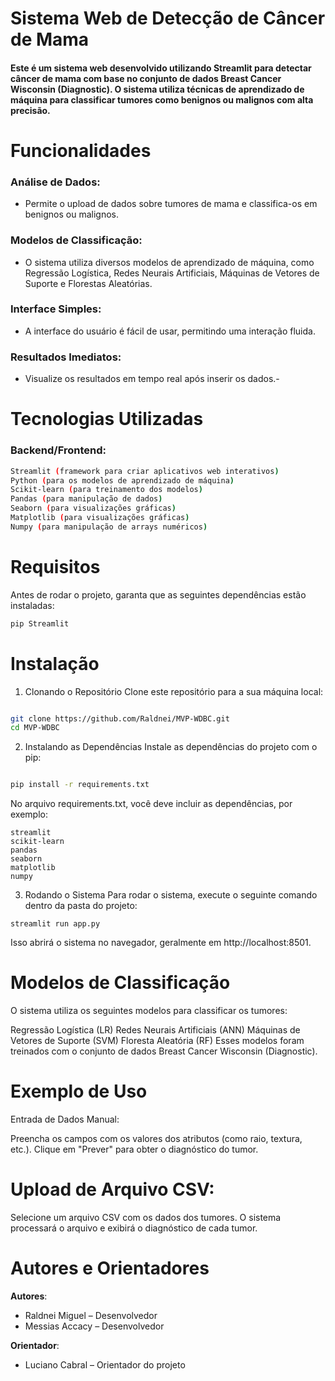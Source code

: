 # Sistema Web de Detecção de Câncer de Mama

#### Este é um sistema web desenvolvido utilizando Streamlit para detectar câncer de mama com base no conjunto de dados Breast Cancer Wisconsin (Diagnostic). O sistema utiliza técnicas de aprendizado de máquina para classificar tumores como benignos ou malignos com alta precisão.

# Funcionalidades

### Análise de Dados: 
- Permite o upload de dados sobre tumores de mama e classifica-os em benignos ou malignos.
### Modelos de Classificação:
- O sistema utiliza diversos modelos de aprendizado de máquina, como Regressão Logística, Redes Neurais Artificiais, Máquinas de Vetores de Suporte e Florestas Aleatórias.
### Interface Simples: 
- A interface do usuário é fácil de usar, permitindo uma interação fluida.
### Resultados Imediatos:
- Visualize os resultados em tempo real após inserir os dados.-

# Tecnologias Utilizadas
### Backend/Frontend:
```bash
Streamlit (framework para criar aplicativos web interativos)
Python (para os modelos de aprendizado de máquina)
Scikit-learn (para treinamento dos modelos)
Pandas (para manipulação de dados)
Seaborn (para visualizações gráficas)
Matplotlib (para visualizações gráficas)
Numpy (para manipulação de arrays numéricos)
```

# Requisitos
Antes de rodar o projeto, garanta que as seguintes dependências estão instaladas:

```Python (recomendado versão 3.7 ou superior)
pip Streamlit 
````
# Instalação
1. Clonando o Repositório
Clone este repositório para a sua máquina local:

````bash

git clone https://github.com/Raldnei/MVP-WDBC.git
cd MVP-WDBC
````

2. Instalando as Dependências
Instale as dependências do projeto com o pip:

````bash

pip install -r requirements.txt
````
No arquivo requirements.txt, você deve incluir as dependências, por exemplo:
````
streamlit
scikit-learn
pandas
seaborn
matplotlib
numpy
````
3. Rodando o Sistema
Para rodar o sistema, execute o seguinte comando dentro da pasta do projeto:
````
streamlit run app.py
````
Isso abrirá o sistema no navegador, geralmente em http://localhost:8501.

# Modelos de Classificação
O sistema utiliza os seguintes modelos para classificar os tumores:

Regressão Logística (LR)
Redes Neurais Artificiais (ANN)
Máquinas de Vetores de Suporte (SVM)
Floresta Aleatória (RF)
Esses modelos foram treinados com o conjunto de dados Breast Cancer Wisconsin (Diagnostic).

# Exemplo de Uso
Entrada de Dados Manual:

Preencha os campos com os valores dos atributos (como raio, textura, etc.).
Clique em "Prever" para obter o diagnóstico do tumor.
# Upload de Arquivo CSV:

Selecione um arquivo CSV com os dados dos tumores.
O sistema processará o arquivo e exibirá o diagnóstico de cada tumor.

# Autores e Orientadores

**Autores**:
- Raldnei Miguel – Desenvolvedor
- Messias Accacy – Desenvolvedor

**Orientador**:
- Luciano Cabral – Orientador do projeto
